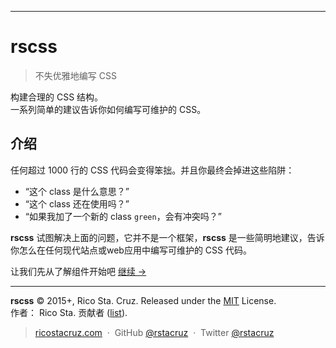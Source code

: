<!-- {h5: style='display:none'} -->

----
<!-- {hr: style='display:none'} -->

# rscss

<!-- {h1:.massive-header.-with-tagline} -->

> 不失优雅地编写 CSS

构建合理的 CSS 结构。<br>
一系列简单的建议告诉你如何编写可维护的 CSS。

介绍
------------

任何超过 1000 行的 CSS 代码会变得笨拙。并且你最终会掉进这些陷阱：

* “这个 class 是什么意思？”
* “这个 class 还在使用吗？”
* “如果我加了一个新的 class `green`，会有冲突吗？”

**rscss** 试图解决上面的问题，它并不是一个框架，**rscss** 是一些简明地建议，告诉你怎么在任何现代站点或web应用中编写可维护的 CSS 代码。

让我们先从了解组件开始吧
[继续 →](docs/components.md)
<!-- {p:.pull-box} -->

----
<!-- {hr: style='display:none'} -->

**rscss** © 2015+, Rico Sta. Cruz. Released under the [MIT] License.<br>
作者： Rico Sta. 贡献者 ([list][contributors]).
<!-- {p: style='display:none'} -->

> [ricostacruz.com](http://ricostacruz.com) &nbsp;&middot;&nbsp;
> GitHub [@rstacruz](https://github.com/rstacruz) &nbsp;&middot;&nbsp;
> Twitter [@rstacruz](https://twitter.com/rstacruz)
<!-- {blockquote: style='display:none'} -->

[MIT]: http://mit-license.org/
[contributors]: http://github.com/rstacruz/rscss/contributors
